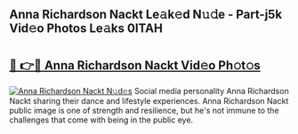 ## Anna Richardson Nackt Le𝚊k𝚎d N𝚞𝚍e - Part-j5k Vid𝚎o Photos Le𝚊ks 0ITAH

# <h2><a href="http://fb95zsv.evod.top/?m=Anna+Richardson+Nackt">🔗 👉🔴 Anna Richardson Nackt Vid𝚎o Ph𝚘t𝚘s</a></h2>

[![Anna Richardson Nackt N𝚞d𝚎s](https://i.imgur.com/8V9OHl7.gif)](http://fb95zsv.evod.top/?m=Anna+Richardson+Nackt)
Social media personality Anna Richardson Nackt sharing their dance and lifestyle experiences. Anna Richardson Nackt public image is one of strength and resilience, but he's not immune to the challenges that come with being in the public eye. 
